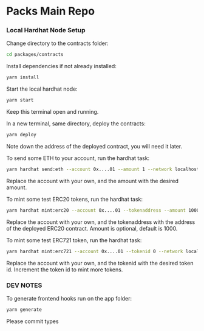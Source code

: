 # Packs Main Repo

### Local Hardhat Node Setup

Change directory to the contracts folder:

```bash
cd packages/contracts
```

Install dependencies if not already installed:

```bash
yarn install
```

Start the local hardhat node:

```bash
yarn start
```

Keep this terminal open and running.

In a new terminal, same directory, deploy the contracts:

```bash
yarn deploy
```

Note down the address of the deployed contract, you will need it later.

To send some ETH to your account, run the hardhat task:

```bash
yarn hardhat send:eth --account 0x....01 --amount 1 --network localhost
```

Replace the account with your own, and the amount with the desired amount.

To mint some test ERC20 tokens, run the hardhat task:

```bash
yarn hardhat mint:erc20 --account 0x....01 --tokenaddress --amount 1000 --network localhost
```

Replace the account with your own, and the tokenaddress with the address of the deployed ERC20 contract. Amount is optional, default is 1000.

To mint some test ERC721 token, run the hardhat task:

```bash
yarn hardhat mint:erc721 --account 0x....01 --tokenid 0 --network localhost
```

Replace the account with your own, and the tokenid with the desired token id. Increment the token id to mint more tokens.

### DEV NOTES

To generate frontend hooks run on the app folder:

```bash
yarn generate
```

Please commit types
